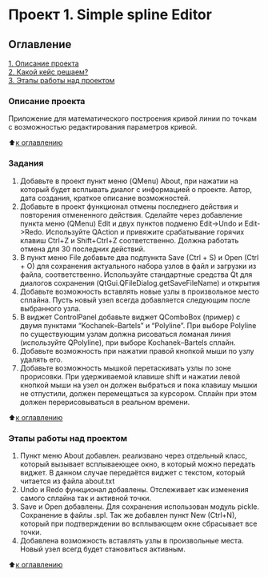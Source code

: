 # Проект 1. Simple spline Editor

## Оглавление  
[1. Описание проекта](README.md#Описание-проекта)  
[2. Какой кейс решаем?](README.md#Задания)  
[3. Этапы работы над проектом](README.md#Этапы-работы-над-проектом)  

### Описание проекта    
Приложение для математического построения кривой линии по точкам с возможностью редактирования параметров кривой.

:arrow_up:[к оглавлению](README.md#Оглавление)


### Задания    
1. Добавьте в проект пункт меню (QMenu) About, при нажатии на который будет всплывать диалог с информацией о проекте. Автор, дата создания, краткое описание возможностей.
2. Добавьте в проект функционал отмены последнего действия и повторения отмененного действия. Сделайте через добавление пункта меню (QMenu) Edit и двух пунктов подменю Edit->Undo и Edit->Redo. Используйте QAction и привяжите срабатывание горячих клавиш Ctrl+Z и Shift+Ctrl+Z соответственно. Должна работать отмена для 30 последних действий.
3. В пункт меню File добавьте два подпункта Save (Ctrl + S) и Open (Ctrl + O) для сохранения актуального набора узлов в файл и загрузки из файла, соответственно. Используйте стандартные средства Qt для диалогов сохранения (QtGui.QFileDialog.getSaveFileName) и открытия
4. Добавьте возможность вставлять новые узлы в произвольное место сплайна. Пусть новый узел всегда добавляется следующим после выбранного узла.
5. В виджет ControlPanel добавьте виджет QComboBox (пример) с двумя пунктами “Kochanek–Bartels” и “Polyline”. При выборе Polyline по существующим узлам должна рисоваться ломаная линия (используйте QPolyline), при выборе Kochanek–Bartels сплайн.
6. Добавьте возможность при нажатии правой кнопкой мыши по узлу удалять его.
7. Добавьте возможность мышкой перетаскивать узлы по зоне прорисовки. При удерживаемой клавише shift и нажатии левой кнопкой мыши на узел он должен выбраться и пока клавишу мышки не отпустили, должен перемещаться за курсором. Сплайн при этом должен перерисовываться в реальном времени. 

:arrow_up:[к оглавлению](README.md#Оглавление)


### Этапы работы над проектом  
1. Пункт меню About добавлен. реализвано через отдельный класс, который вызывает всплываеющее окно, в который можно передать виджет. В данном случае передаётся виджет с текстом, который читается из файла about.txt
2. Undo и Redo функционал добавлены. Отслеживает как изменения самого сплайна так и активной точки.
3. Save и Open добавлены. Для сохранения использован модуль pickle. Сохранение в файлы .spl. Так же добавлен пункт New (Ctrl+N), который при подтверждении во всплывающем окне сбрасывает все точки. 
4. Добавлена возможность вставлять узлы в произвольные места. Новый узел всегд будет становиться активным.

:arrow_up:[к оглавлению](README.md#Оглавление)
